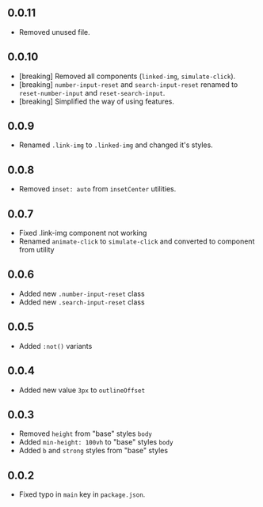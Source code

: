 ## 0.0.11
- Removed unused file.

## 0.0.10
- [breaking] Removed all components (`linked-img`, `simulate-click`).
- [breaking] `number-input-reset` and `search-input-reset` renamed to `reset-number-input` and `reset-search-input`.
- [breaking] Simplified the way of using features.

## 0.0.9
- Renamed `.link-img` to `.linked-img` and changed it's styles.

## 0.0.8
- Removed `inset: auto` from `insetCenter` utilities.

## 0.0.7
- Fixed .link-img component not working
- Renamed `animate-click` to `simulate-click` and converted to component from utility

## 0.0.6
- Added new `.number-input-reset` class
- Added new `.search-input-reset` class

## 0.0.5
- Added `:not()` variants

## 0.0.4
- Added new value `3px` to `outlineOffset`

## 0.0.3
- Removed `height` from "base" styles `body`
- Added `min-height: 100vh` to "base" styles `body`
- Added `b` and `strong` styles from "base" styles

## 0.0.2
- Fixed typo in `main` key in `package.json`.
